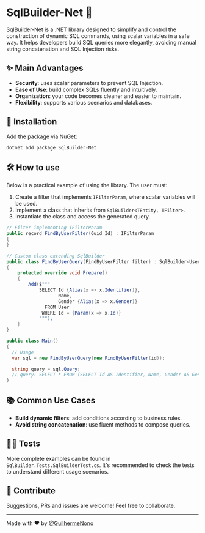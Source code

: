 # SqlBuilder-Net 🚀

SqlBuilder-Net is a .NET library designed to simplify and control the construction of dynamic SQL commands, using scalar variables in a safe way. It helps developers build SQL queries more elegantly, avoiding manual string concatenation and SQL Injection risks.

## ✨ Main Advantages

- **Security**: uses scalar parameters to prevent SQL Injection.
- **Ease of Use**: build complex SQLs fluently and intuitively.
- **Organization**: your code becomes cleaner and easier to maintain.
- **Flexibility**: supports various scenarios and databases.

## 🚦 Installation

Add the package via NuGet:

```bash
dotnet add package SqlBuilder-Net
```

## 🛠️ How to use

Below is a practical example of using the library. The user must:

1. Create a filter that implements `IFilterParam`, where scalar variables will be used.
2. Implement a class that inherits from `SqlBuilder<TEntity, TFilter>`.
3. Instantiate the class and access the generated query.

```csharp
// Filter implementing IFilterParam
public record FindByUserFilter(Guid Id) : IFilterParam
{
}

// Custom class extending SqlBuilder
public class FindByUserQuery(FindByUserFilter filter) : SqlBuilder<UserEntity, FindByUserFilter>(filter)
{
    protected override void Prepare()
    {
        Add($"""
            SELECT Id {Alias(x => x.Identifier)},
                   Name,
                   Gender {Alias(x => x.Gender)}
              FROM User
             WHERE Id = {Param(x => x.Id)}
            """);
    }
}

public class Main()
{
  // Usage
  var sql = new FindByUserQuery(new FindByUserFilter(id));

  string query = sql.Query;
  // query: SELECT * FROM (SELECT Id AS Identifier, Name, Gender AS Gender FROM User WHERE Id = @Id) t
}
```

## 📚 Common Use Cases

- **Build dynamic filters**: add conditions according to business rules.
- **Avoid string concatenation**: use fluent methods to compose queries.

## 👨‍💻 Tests

More complete examples can be found in `SqlBuilder.Tests.SqlBuilderTest.cs`. It's recommended to check the tests to understand different usage scenarios.

## 🤝 Contribute

Suggestions, PRs and issues are welcome! Feel free to collaborate.

---

Made with ❤️ by [@GuilhermeNono](https://github.com/GuilhermeNono)
